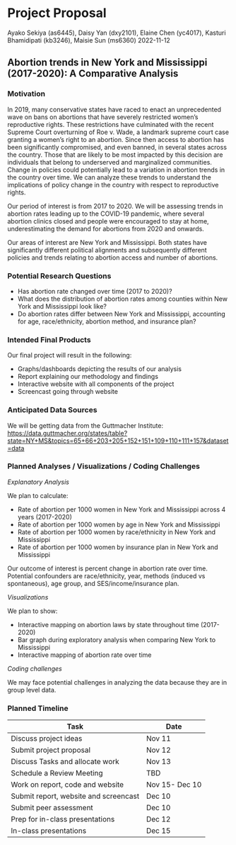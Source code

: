 Project Proposal
================
Ayako Sekiya (as6445), Daisy Yan (dxy2101), Elaine Chen (yc4017),
Kasturi Bhamidipati (kb3246), Maisie Sun (ms6360)
2022-11-12

## Abortion trends in New York and Mississippi (2017-2020): A Comparative Analysis

### Motivation

In 2019, many conservative states have raced to enact an unprecedented
wave on bans on abortions that have severely restricted women’s
reproductive rights. These restrictions have culminated with the recent
Supreme Court overturning of Roe v. Wade, a landmark supreme court case
granting a women’s right to an abortion. Since then access to abortion
has been significantly compromised, and even banned, in several states
across the country. Those that are likely to be most impacted by this
decision are individuals that belong to underserved and marginalized
communities. Change in policies could potentially lead to a variation in
abortion trends in the country over time. We can analyze these trends to
understand the implications of policy change in the country with respect
to reproductive rights.

Our period of interest is from 2017 to 2020. We will be assessing trends
in abortion rates leading up to the COVID-19 pandemic, where several
abortion clinics closed and people were encouraged to stay at home,
underestimating the demand for abortions from 2020 and onwards.

Our areas of interest are New York and Mississippi. Both states have
significantly different political alignments and subsequently different
policies and trends relating to abortion access and number of abortions.

### Potential Research Questions

-   Has abortion rate changed over time (2017 to 2020)?
-   What does the distribution of abortion rates among counties within
    New York and Mississippi look like?
-   Do abortion rates differ between New York and Mississippi,
    accounting for age, race/ethnicity, abortion method, and insurance
    plan?

### Intended Final Products

Our final project will result in the following:

-   Graphs/dashboards depicting the results of our analysis
-   Report explaining our methodology and findings
-   Interactive website with all components of the project
-   Screencast going through website

### Anticipated Data Sources

We will be getting data from the Guttmacher Institute:
<https://data.guttmacher.org/states/table?state=NY+MS&topics=65+66+203+205+152+151+109+110+111+157&dataset=data>

### Planned Analyses / Visualizations / Coding Challenges

*Explanatory Analysis*

We plan to calculate:

-   Rate of abortion per 1000 women in New York and Mississippi across 4
    years (2017-2020)
-   Rate of abortion per 1000 women by age in New York and Mississippi
-   Rate of abortion per 1000 women by race/ethnicity in New York and
    Mississippi
-   Rate of abortion per 1000 women by insurance plan in New York and
    Mississippi

Our outcome of interest is percent change in abortion rate over time.
Potential confounders are race/ethnicity, year, methods (induced vs
spontaneous), age group, and SES/income/insurance plan.

*Visualizations*

We plan to show:

-   Interactive mapping on abortion laws by state throughout time
    (2017-2020)
-   Bar graph during exploratory analysis when comparing New York to
    Mississippi
-   Interactive mapping of abortion rate over time

*Coding challenges*

We may face potential challenges in analyzing the data because they are
in group level data.

### Planned Timeline

| Task                                  | Date           |
|---------------------------------------|----------------|
| Discuss project ideas                 | Nov 11         |
| Submit project proposal               | Nov 12         |
| Discuss Tasks and allocate work       | Nov 13         |
| Schedule a Review Meeting             | TBD            |
| Work on report, code and website      | Nov 15- Dec 10 |
| Submit report, website and screencast | Dec 10         |
| Submit peer assessment                | Dec 10         |
| Prep for in-class presentations       | Dec 12         |
| In-class presentations                | Dec 15         |
